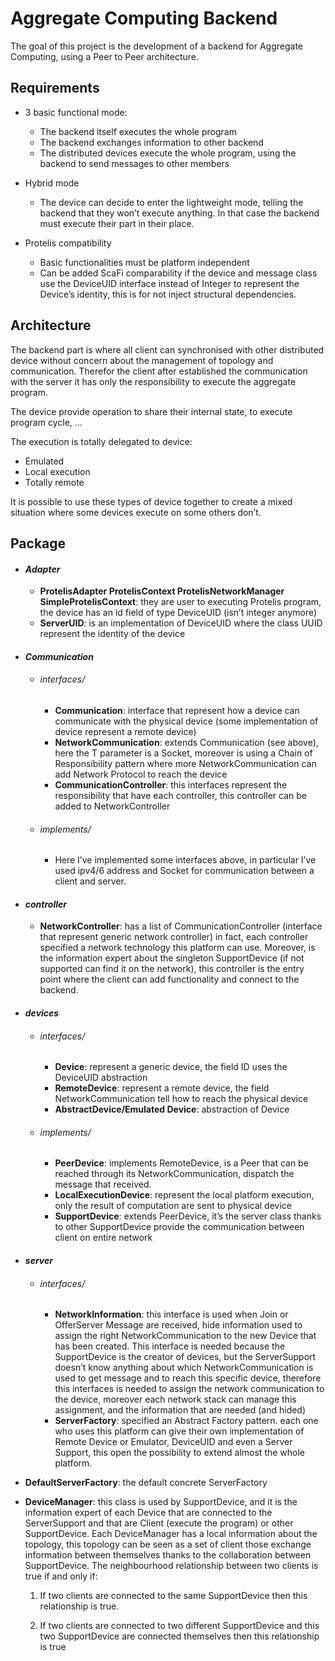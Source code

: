 # **Aggregate Computing Backend**

The goal of this project is the development of a backend for Aggregate Computing, using a Peer to Peer architecture.

## **Requirements**

* 3 basic functional mode:

  * The backend itself executes the whole program
  * The backend exchanges information to other backend
  * The distributed devices execute the whole program, using the backend to send messages to other members


* Hybrid mode

  * The device can decide to enter the lightweight mode, telling the backend that they won’t execute anything. In that case the backend must execute their part in their place.


* Protelis compatibility

  * Basic functionalities must be platform independent
  * Can be added ScaFi comparability if the device and message class use the DeviceUID interface instead of Integer to represent the Device’s identity, this is for not inject structural dependencies.

## **Architecture**

The backend part is where all client can synchronised with other distributed device without concern about the management of topology and communication. Therefor the client after established the communication with the server it has only the responsibility to execute the aggregate program.

The device provide operation to share their internal state, to execute program cycle, ...

The execution is totally delegated to device:
  * Emulated
  * Local execution
  * Totally remote


It is possible to use these types of device together to create a mixed situation where some devices execute on some others don’t.

## **Package**

* #### *Adapter*
  * **ProtelisAdapter ProtelisContext ProtelisNetworkManager SimpleProtelisContext**: they are user to executing Protelis program, the device has an id field of type DeviceUID (isn’t integer anymore)
  * **ServerUID**: is an implementation of DeviceUID where the class UUID represent the identity of the device


* #### *Communication*

  * ###### *interfaces/*
    * **Communication**: interface that represent how a device can communicate with the physical device (some implementation of device represent a remote device)
    * **NetworkCommunication**:  extends Communication (see above), here the T parameter is a Socket, moreover is using a Chain of Responsibility pattern where more NetworkCommunication can add Network Protocol to reach the device
    * **CommunicationController**: this interfaces represent the responsibility that have each controller, this controller can be added to NetworkController

  * ###### *implements/*
    * Here I’ve implemented some interfaces above, in particular I’ve used ipv4/6 address and Socket for communication between a client and server.

* #### *controller*
  * **NetworkController**: has a list of CommunicationController (interface that represent generic network controller) in fact, each controller specified a network technology this platform can use. Moreover, is the information expert about the singleton SupportDevice (if not supported can find it on the network), this controller is the entry point where the client can add functionality and connect to the backend.


* #### *devices*
  * ###### *interfaces/*
    * **Device**: represent a generic device, the field ID uses the DeviceUID abstraction
    * **RemoteDevice**: represent a remote device, the field NetworkCommunication tell how to reach the physical device
    * **AbstractDevice/Emulated Device**: abstraction of Device

  * ###### *implements/*

    * **PeerDevice**: implements RemoteDevice, is a Peer that can be reached through its NetworkCommunication, dispatch the message that received.
    * **LocalExecutionDevice**: represent the local platform execution, only the result of computation are sent to physical device
    * **SupportDevice**: extends PeerDevice, it’s the server class thanks to other SupportDevice provide the communication between client on entire network
* #### *server*
  * ###### *interfaces/*
    * **NetworkInformation**: this interface is used when Join or OfferServer Message are received, hide information used to assign the right NetworkCommunication to the new Device that has been created. This interface is needed because the SupportDevice is the creator of devices, but the ServerSupport doesn’t know anything about which NetworkCommunication is used to get message and to reach this specific device, therefore this interfaces is needed to assign the network communication to the device, moreover each network stack can manage this assignment, and the information that are needed (and hided)
    * **ServerFactory**: specified an Abstract Factory pattern. each one who uses this platform can give their own implementation of Remote Device or Emulator, DeviceUID and even a Server Support, this open the possibility to extend almost the whole platform.


 * **DefaultServerFactory**: the default concrete ServerFactory

 * **DeviceManager**: this class is used by SupportDevice, and it is the information expert of each Device that are connected to the ServerSupport and that are Client (execute the program) or other SupportDevice. Each DeviceManager has a local information about the topology, this topology can be seen as a set of client those exchange information between themselves thanks to the collaboration between SupportDevice. The neighbourhood relationship between two clients is true if and only if: 
    1. If two clients are connected to the same SupportDevice then this relationship is true.

    1. If two clients are connected  to two different SupportDevice and this two SupportDevice are connected themselves then this relationship is true
